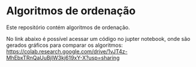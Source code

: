 # Algoritmos de ordenação

Este repositório contém algoritmos de ordenação.

No link abaixo é possível acessar um código no jupter notebook, onde são gerados gráficos para comparar os algoritmos:
https://colab.research.google.com/drive/1vJT4z-MhEbxTRnQaUuBjIW3kj619xY-X?usp=sharing
